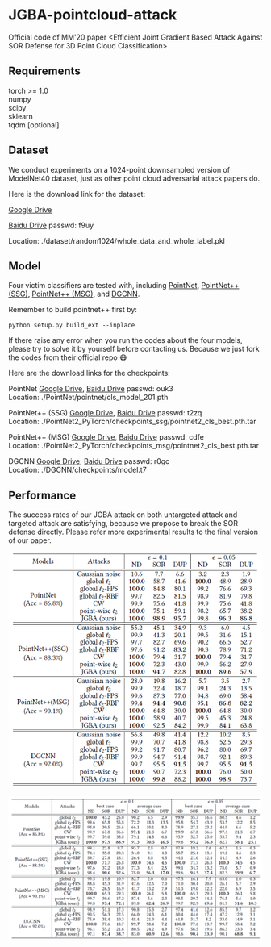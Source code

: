 # JGBA-pointcloud-attack
Official code of MM'20 paper &lt;Efficient Joint Gradient Based Attack Against SOR Defense for 3D Point Cloud Classification>

## Requirements
torch >= 1.0
<br>
numpy
<br>
scipy
<br>
sklearn
<br>
tqdm [optional]


## Dataset
We conduct experiments on a 1024-point downsampled version of ModelNet40 dataset, just as other point cloud adversarial attack papers do.

Here is the download link for the dataset:

[Google Drive](https://drive.google.com/file/d/1CDA67w5LDsjqaNgInNWdvH_efPMH0G90/view?usp=sharing)

[Baidu Drive](https://pan.baidu.com/s/1KJe2qIbTtbXbBB7VLVFSag) passwd: f9uy

Location: ./dataset/random1024/whole_data_and_whole_label.pkl

## Model
Four victim classifiers are tested with, including [PointNet](https://github.com/fxia22/pointnet.pytorch), [PointNet++ (SSG)](https://github.com/erikwijmans/Pointnet2_PyTorch), [PointNet++ (MSG)](https://github.com/erikwijmans/Pointnet2_PyTorch), and [DGCNN](https://github.com/WangYueFt/dgcnn).

Remember to build pointnet++ first by: 
```
python setup.py build_ext --inplace
```

If there raise any error when you run the codes about the four models, please try to solve it by yourself before contacting us. Because we just fork the codes from their official repo :mask:

Here are the download links for the checkpoints:

PointNet
[Google Drive](https://drive.google.com/file/d/1wADG0GM7xsSXSAoV1pTPttUA8ZnxLWl8/view?usp=sharing), [Baidu Drive](https://pan.baidu.com/s/1322xEaB9tc2zB9_FzLtiOA) passwd: ouk3
<br>
Location: ./PointNet/pointnet/cls_model_201.pth
<br>

PointNet++ (SSG)
[Google Drive](https://drive.google.com/drive/folders/1wZ4BICRGvRJVUgLanApDidqiPzrhG1U0?usp=sharing), [Baidu Drive](https://pan.baidu.com/s/1kA0ZaENlWAfDhLMUdtiIJg) passwd: t2zq
<br>
Location: ./PointNet2_PyTorch/checkpoints_ssg/pointnet2_cls_best.pth.tar
<br>

PointNet++ (MSG)
[Google Drive](https://drive.google.com/drive/folders/1Uh8F8jLOIYFaq_3JQwdU80I_JiUn0nBl?usp=sharing), [Baidu Drive](https://pan.baidu.com/s/19Ce-I09K6sYigtjfYwV14Q) passwd: cdfe
<br>
Location: ./PointNet2_PyTorch/checkpoints_msg/pointnet2_cls_best.pth.tar
<br>

DGCNN
[Google Drive](https://drive.google.com/file/d/1bBrvogBQnAWi-x-soMtAYgra2SA-JtK3/view?usp=sharing), [Baidu Drive](https://pan.baidu.com/s/1QoSAz6wHeaXdBohJE7LEMg) passwd: r0gc
<br>
Location: ./DGCNN/checkpoints/model.t7
<br>


## Performance
The success rates of our JGBA attack on both untargeted attack and targeted attack are satisfying, because we propose to break the SOR defense directly.
Please refer more experimental results to the final version of our paper.

![GitHub](https://github.com/machengcheng2016/JGBA-pointcloud-attack/blob/master/fig/untargeted.png "Untargeted Attack Success Rate")

![Github](https://github.com/machengcheng2016/JGBA-pointcloud-attack/blob/master/fig/targeted.png "Targeted Attack Success Rate")

